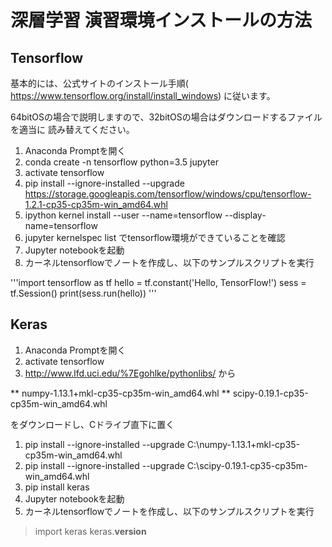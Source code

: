 # 深層学習 演習環境インストールの方法

## Tensorflow

基本的には、公式サイトのインストール手順(
https://www.tensorflow.org/install/install_windows) 
に従います。

64bitOSの場合で説明しますので、32bitOSの場合はダウンロードするファイルを適当に
読み替えてください。

1. Anaconda Promptを開く
1. conda create -n tensorflow python=3.5 jupyter
1. activate tensorflow
1. pip install --ignore-installed --upgrade https://storage.googleapis.com/tensorflow/windows/cpu/tensorflow-1.2.1-cp35-cp35m-win_amd64.whl
1. ipython kernel install --user --name=tensorflow --display-name=tensorflow
1. jupyter kernelspec list でtensorflow環境ができていることを確認
1. Jupyter notebookを起動
1. カーネルtensorflowでノートを作成し、以下のサンプルスクリプトを実行 

'''import tensorflow as tf
hello = tf.constant('Hello, TensorFlow!')
sess = tf.Session()
print(sess.run(hello))
'''

## Keras

1. Anaconda Promptを開く
1. activate tensorflow
1. http://www.lfd.uci.edu/%7Egohlke/pythonlibs/ から

** numpy-1.13.1+mkl-cp35-cp35m-win_amd64.whl
** scipy-0.19.1-cp35-cp35m-win_amd64.whl

   をダウンロードし、Cドライブ直下に置く

1. pip install --ignore-installed --upgrade C:\numpy-1.13.1+mkl-cp35-cp35m-win_amd64.whl
1. pip install --ignore-installed --upgrade C:\scipy-0.19.1-cp35-cp35m-win_amd64.whl
1. pip install keras
1. Jupyter notebookを起動
1. カーネルtensorflowでノートを作成し、以下のサンプルスクリプトを実行 

> import keras
> keras.__version__
